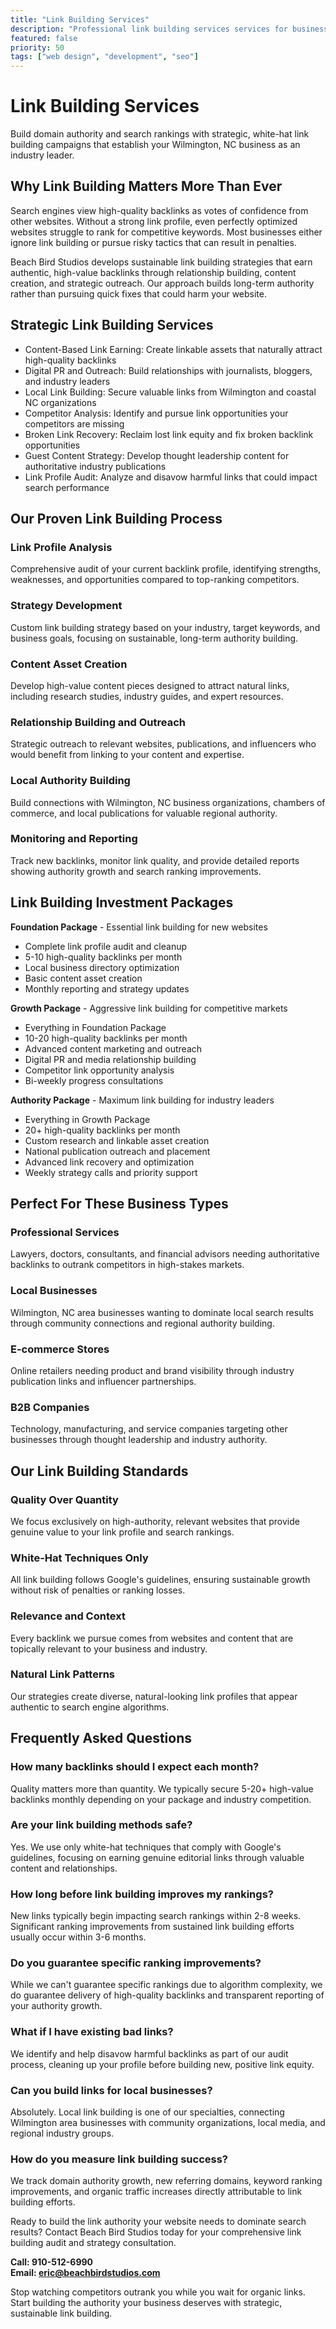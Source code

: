 ```yaml
---
title: "Link Building Services"
description: "Professional link building services services for businesses"
featured: false
priority: 50
tags: ["web design", "development", "seo"]
---
```


# Link Building Services

Build domain authority and search rankings with strategic, white-hat link building campaigns that establish your Wilmington, NC business as an industry leader.

## Why Link Building Matters More Than Ever

Search engines view high-quality backlinks as votes of confidence from other websites. Without a strong link profile, even perfectly optimized websites struggle to rank for competitive keywords. Most businesses either ignore link building or pursue risky tactics that can result in penalties.

Beach Bird Studios develops sustainable link building strategies that earn authentic, high-value backlinks through relationship building, content creation, and strategic outreach. Our approach builds long-term authority rather than pursuing quick fixes that could harm your website.

## Strategic Link Building Services

- Content-Based Link Earning: Create linkable assets that naturally attract high-quality backlinks
- Digital PR and Outreach: Build relationships with journalists, bloggers, and industry leaders
- Local Link Building: Secure valuable links from Wilmington and coastal NC organizations
- Competitor Analysis: Identify and pursue link opportunities your competitors are missing
- Broken Link Recovery: Reclaim lost link equity and fix broken backlink opportunities
- Guest Content Strategy: Develop thought leadership content for authoritative industry publications
- Link Profile Audit: Analyze and disavow harmful links that could impact search performance

## Our Proven Link Building Process

### Link Profile Analysis
Comprehensive audit of your current backlink profile, identifying strengths, weaknesses, and opportunities compared to top-ranking competitors.

### Strategy Development
Custom link building strategy based on your industry, target keywords, and business goals, focusing on sustainable, long-term authority building.

### Content Asset Creation
Develop high-value content pieces designed to attract natural links, including research studies, industry guides, and expert resources.

### Relationship Building and Outreach
Strategic outreach to relevant websites, publications, and influencers who would benefit from linking to your content and expertise.

### Local Authority Building
Build connections with Wilmington, NC business organizations, chambers of commerce, and local publications for valuable regional authority.

### Monitoring and Reporting
Track new backlinks, monitor link quality, and provide detailed reports showing authority growth and search ranking improvements.

## Link Building Investment Packages

**Foundation Package** - Essential link building for new websites
- Complete link profile audit and cleanup
- 5-10 high-quality backlinks per month
- Local business directory optimization
- Basic content asset creation
- Monthly reporting and strategy updates

**Growth Package** - Aggressive link building for competitive markets
- Everything in Foundation Package  
- 10-20 high-quality backlinks per month
- Advanced content marketing and outreach
- Digital PR and media relationship building
- Competitor link opportunity analysis
- Bi-weekly progress consultations

**Authority Package** - Maximum link building for industry leaders
- Everything in Growth Package
- 20+ high-quality backlinks per month
- Custom research and linkable asset creation
- National publication outreach and placement
- Advanced link recovery and optimization
- Weekly strategy calls and priority support

## Perfect For These Business Types

### Professional Services
Lawyers, doctors, consultants, and financial advisors needing authoritative backlinks to outrank competitors in high-stakes markets.

### Local Businesses
Wilmington, NC area businesses wanting to dominate local search results through community connections and regional authority building.

### E-commerce Stores
Online retailers needing product and brand visibility through industry publication links and influencer partnerships.

### B2B Companies
Technology, manufacturing, and service companies targeting other businesses through thought leadership and industry authority.

## Our Link Building Standards

### Quality Over Quantity
We focus exclusively on high-authority, relevant websites that provide genuine value to your link profile and search rankings.

### White-Hat Techniques Only
All link building follows Google's guidelines, ensuring sustainable growth without risk of penalties or ranking losses.

### Relevance and Context
Every backlink we pursue comes from websites and content that are topically relevant to your business and industry.

### Natural Link Patterns
Our strategies create diverse, natural-looking link profiles that appear authentic to search engine algorithms.

## Frequently Asked Questions

### How many backlinks should I expect each month?
Quality matters more than quantity. We typically secure 5-20+ high-value backlinks monthly depending on your package and industry competition.

### Are your link building methods safe?
Yes. We use only white-hat techniques that comply with Google's guidelines, focusing on earning genuine editorial links through valuable content and relationships.

### How long before link building improves my rankings?
New links typically begin impacting search rankings within 2-8 weeks. Significant ranking improvements from sustained link building efforts usually occur within 3-6 months.

### Do you guarantee specific ranking improvements?
While we can't guarantee specific rankings due to algorithm complexity, we do guarantee delivery of high-quality backlinks and transparent reporting of your authority growth.

### What if I have existing bad links?
We identify and help disavow harmful backlinks as part of our audit process, cleaning up your profile before building new, positive link equity.

### Can you build links for local businesses?
Absolutely. Local link building is one of our specialties, connecting Wilmington area businesses with community organizations, local media, and regional industry groups.

### How do you measure link building success?
We track domain authority growth, new referring domains, keyword ranking improvements, and organic traffic increases directly attributable to link building efforts.

Ready to build the link authority your website needs to dominate search results? Contact Beach Bird Studios today for your comprehensive link building audit and strategy consultation.

**Call: 910-512-6990**  
**Email: eric@beachbirdstudios.com**

Stop watching competitors outrank you while you wait for organic links. Start building the authority your business deserves with strategic, sustainable link building.
